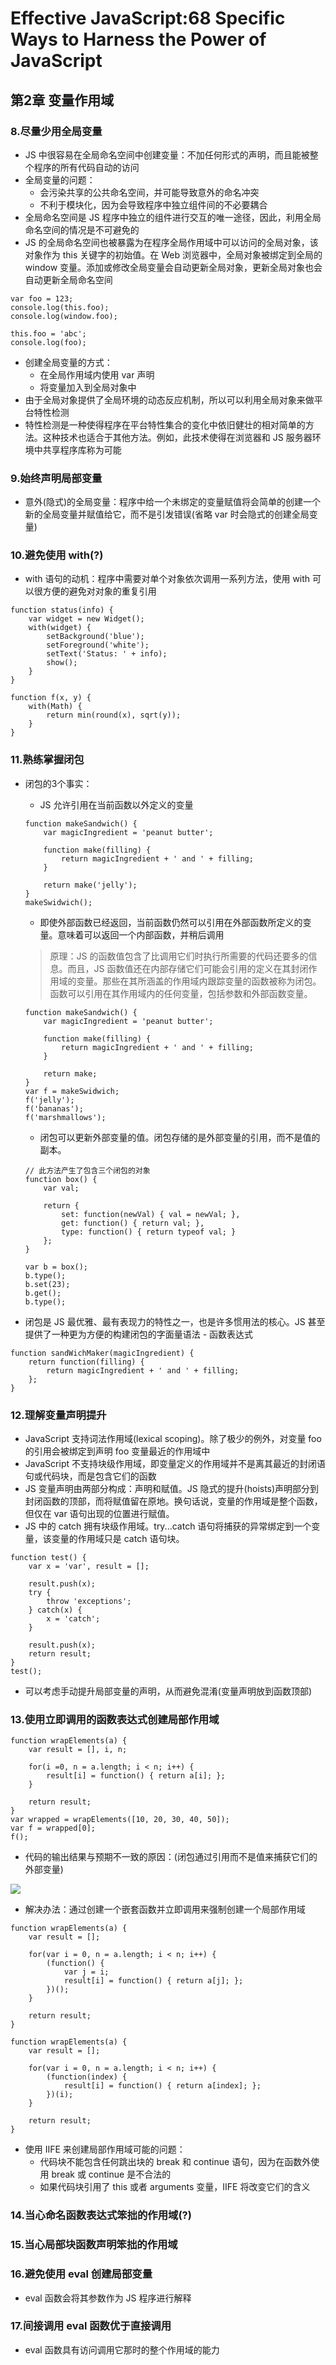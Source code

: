 # Effective JavaScript:68 Specific Ways to Harness the Power of JavaScript

## 第2章 变量作用域

### 8.尽量少用全局变量
* JS 中很容易在全局命名空间中创建变量：不加任何形式的声明，而且能被整个程序的所有代码自动的访问
* 全局变量的问题：
    - 会污染共享的公共命名空间，并可能导致意外的命名冲突
    - 不利于模块化，因为会导致程序中独立组件间的不必要耦合
* 全局命名空间是 JS 程序中独立的组件进行交互的唯一途径，因此，利用全局命名空间的情况是不可避免的
* JS 的全局命名空间也被暴露为在程序全局作用域中可以访问的全局对象，该对象作为 this 关键字的初始值。在 Web 浏览器中，全局对象被绑定到全局的 window 变量。添加或修改全局变量会自动更新全局对象，更新全局对象也会自动更新全局命名空间
```JS
var foo = 123;
console.log(this.foo);
console.log(window.foo);

this.foo = 'abc';
console.log(foo);
```
* 创建全局变量的方式：
    - 在全局作用域内使用 var 声明
    - 将变量加入到全局对象中
* 由于全局对象提供了全局环境的动态反应机制，所以可以利用全局对象来做平台特性检测
* 特性检测是一种使得程序在平台特性集合的变化中依旧健壮的相对简单的方法。这种技术也适合于其他方法。例如，此技术使得在浏览器和 JS 服务器环境中共享程序库称为可能

### 9.始终声明局部变量
* 意外(隐式)的全局变量：程序中给一个未绑定的变量赋值将会简单的创建一个新的全局变量并赋值给它，而不是引发错误(省略 var 时会隐式的创建全局变量)

### 10.避免使用 with(?)
* with 语句的动机：程序中需要对单个对象依次调用一系列方法，使用 with 可以很方便的避免对对象的重复引用
```JS
function status(info) {
    var widget = new Widget();
    with(widget) {
        setBackground('blue');
        setForeground('white');
        setText('Status: ' + info);
        show();
    }
}

function f(x, y) {
    with(Math) {
        return min(round(x), sqrt(y));
    }
}
```

### 11.熟练掌握闭包
* 闭包的3个事实：
    - JS 允许引用在当前函数以外定义的变量
    ```JS
    function makeSandwich() {
        var magicIngredient = 'peanut butter';

        function make(filling) {
            return magicIngredient + ' and ' + filling;
        }

        return make('jelly');
    }
    makeSwidwich();
    ```
    - 即使外部函数已经返回，当前函数仍然可以引用在外部函数所定义的变量。意味着可以返回一个内部函数，并稍后调用
    > 原理：JS 的函数值包含了比调用它们时执行所需要的代码还要多的信息。而且，JS 函数值还在内部存储它们可能会引用的定义在其封闭作用域的变量。那些在其所涵盖的作用域内跟踪变量的函数被称为闭包。
    > 函数可以引用在其作用域内的任何变量，包括参数和外部函数变量。
    
    ```JS
    function makeSandwich() {
        var magicIngredient = 'peanut butter';

        function make(filling) {
            return magicIngredient + ' and ' + filling;
        }

        return make;
    }
    var f = makeSwidwich;
    f('jelly');
    f('bananas');
    f('marshmallows');
    ```
    - 闭包可以更新外部变量的值。闭包存储的是外部变量的引用，而不是值的副本。
    ```JS
    // 此方法产生了包含三个闭包的对象
    function box() {
        var val;

        return {
            set: function(newVal) { val = newVal; },
            get: function() { return val; },
            type: function() { return typeof val; }
        };
    }

    var b = box();
    b.type();
    b.set(23);
    b.get();
    b.type();
    ```
* 闭包是 JS 最优雅、最有表现力的特性之一，也是许多惯用法的核心。JS 甚至提供了一种更为方便的构建闭包的字面量语法 - 函数表达式
```JS
function sandWichMaker(magicIngredient) {
    return function(filling) {
        return magicIngredient + ' and ' + filling;
    };
}
```

### 12.理解变量声明提升
* JavaScript 支持词法作用域(lexical scoping)。除了极少的例外，对变量 foo 的引用会被绑定到声明 foo 变量最近的作用域中
* JavaScript 不支持块级作用域，即变量定义的作用域并不是离其最近的封闭语句或代码块，而是包含它们的函数
* JS 变量声明由两部分构成：声明和赋值。JS 隐式的提升(hoists)声明部分到封闭函数的顶部，而将赋值留在原地。换句话说，变量的作用域是整个函数，但仅在 var 语句出现的位置进行赋值。
* JS 中的 catch 拥有块级作用域。try...catch 语句将捕获的异常绑定到一个变量，该变量的作用域只是 catch 语句块。
```JS
function test() {
    var x = 'var', result = [];

    result.push(x);
    try {
        throw 'exceptions';
    } catch(x) {
        x = 'catch';
    }

    result.push(x);
    return result;
}
test();
```
* 可以考虑手动提升局部变量的声明，从而避免混淆(变量声明放到函数顶部)

### 13.使用立即调用的函数表达式创建局部作用域
```JS
function wrapElements(a) {
    var result = [], i, n;

    for(i =0, n = a.length; i < n; i++) {
        result[i] = function() { return a[i]; };
    }

    return result;
}
var wrapped = wrapElements([10, 20, 30, 40, 50]);
var f = wrapped[0];
f();
```

* 代码的输出结果与预期不一致的原因：(闭包通过引用而不是值来捕获它们的外部变量)

![](./files/iife-closure.png)

* 解决办法：通过创建一个嵌套函数并立即调用来强制创建一个局部作用域
```JS
function wrapElements(a) {
    var result = [];

    for(var i = 0, n = a.length; i < n; i++) {
        (function() {
            var j = i;
            result[i] = function() { return a[j]; };
        })();
    }

    return result;
}

function wrapElements(a) {
    var result = [];

    for(var i = 0, n = a.length; i < n; i++) {
        (function(index) {
            result[i] = function() { return a[index]; };
        })(i);
    }

    return result;
}
```

* 使用 IIFE 来创建局部作用域可能的问题：
    - 代码块不能包含任何跳出块的 break 和 continue 语句，因为在函数外使用 break 或 continue 是不合法的
    - 如果代码块引用了 this 或者 arguments 变量，IIFE 将改变它们的含义

### 14.当心命名函数表达式笨拙的作用域(?)

### 15.当心局部块函数声明笨拙的作用域

### 16.避免使用 eval 创建局部变量
* eval 函数会将其参数作为 JS 程序进行解释

### 17.间接调用 eval 函数优于直接调用
* eval 函数具有访问调用它那时的整个作用域的能力
